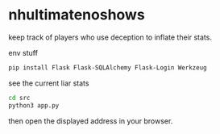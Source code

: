 # nhultimatenoshows

keep track of players who use deception to inflate their stats.


env stuff 

```bash
pip install Flask Flask-SQLAlchemy Flask-Login Werkzeug
```

see the current liar stats

```bash
cd src
python3 app.py
```

then open the displayed address in your browser.
